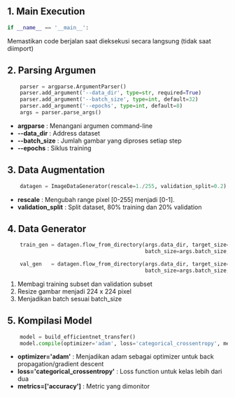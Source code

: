 ## 1. **Main Execution**
```python
if __name__ == '__main__':
```
Memastikan code berjalan saat dieksekusi secara langsung (tidak saat diimport)

## 2. **Parsing Argumen**
```python
    parser = argparse.ArgumentParser()
    parser.add_argument('--data_dir', type=str, required=True)
    parser.add_argument('--batch_size', type=int, default=32)
    parser.add_argument('--epochs', type=int, default=8)
    args = parser.parse_args()
```
* **argparse** : Menangani argumen command-line
* **--data_dir** : Address dataset
* **--batch_size** : Jumlah gambar yang diproses setiap step
* **--epochs** : Siklus training

## 3. **Data Augmentation**
```python
    datagen = ImageDataGenerator(rescale=1./255, validation_split=0.2)
```
* **rescale** : Mengubah range pixel [0-255] menjadi [0-1]. 
* **validation_split** : Split dataset, 80% training dan 20% validation

## 4. **Data Generator**
```python
    train_gen = datagen.flow_from_directory(args.data_dir, target_size=(224,224),
                                            batch_size=args.batch_size, subset='training')

    val_gen   = datagen.flow_from_directory(args.data_dir, target_size=(224,224),
                                            batch_size=args.batch_size, subset='validation')

```
1. Membagi training subset dan validation subset
2. Resize gambar menjadi 224 x 224 pixel
3. Menjadikan batch sesuai batch_size

## 5. **Kompilasi Model**
```python
    model = build_efficientnet_transfer()
    model.compile(optimizer='adam', loss='categorical_crossentropy', metrics=['accuracy'])
```
* **optimizer='adam'** : Menjadikan adam sebagai optimizer untuk back propagation/gradient descent
* **loss='categorical_crossentropy'** : Loss function untuk kelas lebih dari dua
* **metrics=['accuracy']** : Metric yang dimonitor
